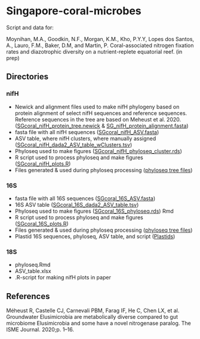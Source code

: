 # Singapore-coral-microbes

Script and data for: 

Moynihan, M.A., Goodkin, N.F., Morgan, K.M., Kho, P.Y.Y, Lopes dos Santos, A., Lauro, F.M., Baker, D.M, and Martin, P. Coral-associated nitrogen fixation rates and diazotrophic diversity on a nutrient-replete equatorial reef. (in prep)

## Directories

### nifH

* Newick and alignment files used to make nifH phylogeny based on protein alignment of select nifH sequences and reference sequences. Reference sequences in the tree are based on Meheust et al. 2020. ([SGcoral_nifH_protein_tree.newick](https://github.com/moyn413/Singapore-coral-microbes/blob/main/nifH/Protein%20Tree-nifH_protein_phylogeny/SGcoral_nifH_protein_tree.newick) & [SG_nifH_protein_alignment.fasta](https://github.com/moyn413/Singapore-coral-microbes/blob/main/nifH/Protein%20Tree-nifH_protein_phylogeny/SGcoral_nifH_protein_alignment.fasta))
* fasta file with all nifH sequences ([SGcoral_nifH_ASV.fasta](https://github.com/moyn413/Singapore-coral-microbes/blob/main/nifH/blast/SG_nifH_ASV.fasta))
* ASV table, where nifH clusters, where manually assigned ([SGcoral_nifH_dada2_ASV_table_wClusters.tsv](https://github.com/moyn413/Singapore-coral-microbes/blob/main/nifH/SGcoral_nifH_dada2_ASV_table_wClusters.tsv))
* Phyloseq used to make figures ([SGcoral_nifH_phyloseq_cluster.rds](https://github.com/moyn413/Singapore-coral-microbes/blob/main/nifH/SGcoral_nifH_phyloseq_cluster.rds))
* R script used to process phyloseq and make figures ([SGcoral_nifH_plots.R](https://github.com/moyn413/Singapore-coral-microbes/blob/main/nifH/SGcoral_nifH_plots.R))
* Files generated & used during phyloseq processing ([phyloseq tree files](https://github.com/moyn413/Singapore-coral-microbes/tree/main/nifH/phyloseq%20tree%20files))

### 16S

* fasta file with all 16S sequences ([SGcoral_16S_ASV.fasta](https://github.com/moyn413/Singapore-coral-microbes/blob/master/16S/blast/SGcoral_16S_ASV.fasta))
* 16S ASV table ([SGcoral_16S_dada2_ASV_table.tsv](https://github.com/moyn413/Singapore-coral-microbes/blob/master/16S/SGcoral_16S_dada2_ASV_table.tsv))
* Phyloseq used to make figures ([SGcoral_16S_phyloseq.rds](https://github.com/moyn413/Singapore-coral-microbes/blob/master/16S/SGcoral_16S_phyloseq.rds))
Rmd
* R script used to process phyloseq and make figures ([SGcoral_16S_plots.R](https://github.com/moyn413/Singapore-coral-microbes/blob/master/16S/SGcoral_16S_plots.R))
* Files generated & used during phyloseq processing ([phyloseq tree files](https://github.com/moyn413/Singapore-coral-microbes/tree/main/16S/phyloseq%20tree%20files))
* Plastid 16S sequences, phyloseq, ASV table, and script ([Plastids](https://github.com/moyn413/Singapore-coral-microbes/blob/master/16S/Plastids))

### 18S 

* phyloseq.Rmd
* ASV_table.xlsx
* .R-script for making nifH plots in paper



## References
Méheust R, Castelle CJ, Carnevali PBM, Farag IF, He C, Chen LX, et al. Groundwater Elusimicrobia are metabolically diverse compared to gut microbiome Elusimicrobia and some have a novel nitrogenase paralog. The ISME Journal. 2020;p. 1–16.
